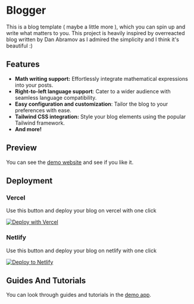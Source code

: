 # Blogger
This is a blog template ( maybe a little more ), which you can spin up and write what matters to you. This project is heavily inspired by overreacted blog written by Dan Abramov as I admired the simplicity and I think it's beautiful :)

## Features
- **Math writing support:** Effortlessly integrate mathematical expressions into your posts.
- **Right-to-left language support**: Cater to a wider audience with seamless language compatibility.
- **Easy configuration and customization**: Tailor the blog to your preferences with ease.
- **Tailwind CSS integration:** Style your blog elements using the popular Tailwind framework.
- **And more!**

## Preview
You can see the [demo website](https://demo-blogger.onrender.com) and see if you like it.

## Deployment

### Vercel
Use this button and deploy your blog on vercel with one click

<a href="https://vercel.com/new/clone?repository-url=https%3A%2F%2Fgithub.com%2Fmohammad-mallaee%2Fblogger"><img src="https://vercel.com/button" alt="Deploy with Vercel"/></a>

### Netlify
Use this button and deploy your blog on netlify with one click

[![Deploy to Netlify](https://www.netlify.com/img/deploy/button.svg)](https://app.netlify.com/start/deploy?repository=https://github.com/mohammad-mallaee/blogger#NETLIFY_NEXT_PLUGIN_SKIP=true)


## Guides And Tutorials
You can look through guides and tutorials in the [demo app](https://demo-blogger.onrender.com).